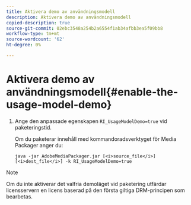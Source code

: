 ```yaml
---
title: Aktivera demo av användningsmodell
description: Aktivera demo av användningsmodell
copied-description: true
source-git-commit: 02ebc3548a254b2a6554f1ab34afbb3ea5f09bb8
workflow-type: tm+mt
source-wordcount: '62'
ht-degree: 0%

---
```


# Aktivera demo av användningsmodell{#enable-the-usage-model-demo}

1. Ange den anpassade egenskapen `RI_UsageModelDemo=true` vid paketeringstid.

   Om du paketerar innehåll med kommandoradsverktyget för Media Packager anger du:

   ```
   java -jar AdobeMediaPackager.jar [<i>source_file</i>] [<i>dest_file</i>] -k RI_UsageModelDemo=true
   ```

>[!NOTE]
>
>Om du inte aktiverar det valfria demoläget vid paketering utfärdar licensservern en licens baserad på den första giltiga DRM-principen som bearbetas.
